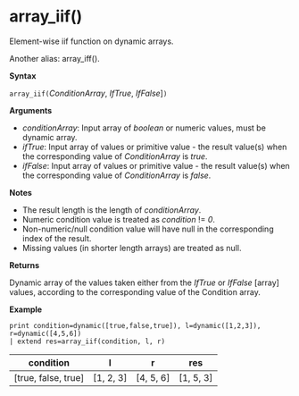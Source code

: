 # array_iif()

Element-wise iif function on dynamic arrays.

Another alias: array_iff().

**Syntax**

`array_iif(`*ConditionArray*, *IfTrue*, *IfFalse*]`)`

**Arguments**

* *conditionArray*: Input array of *boolean* or numeric values, must be dynamic array.
* *ifTrue*: Input array of values or primitive value - the result value(s) when the corresponding value of *ConditionArray* is *true*.
* *ifFalse*: Input array of values or primitive value - the result value(s) when the corresponding value of *ConditionArray* is *false*.

**Notes**

* The result length is the length of *conditionArray*.
* Numeric condition value is treated as *condition* != *0*.
* Non-numeric/null condition value will have null in the corresponding index of the result.
* Missing values (in shorter length arrays) are treated as null.

**Returns**

Dynamic array of the values taken either from the *IfTrue* or *IfFalse* [array] values, according to the corresponding value of the Condition array.

**Example**

```
print condition=dynamic([true,false,true]), l=dynamic([1,2,3]), r=dynamic([4,5,6]) 
| extend res=array_iif(condition, l, r)
```
|condition|l|r|res|
|---|---|---|---|
|[true, false, true]|[1, 2, 3]|[4, 5, 6]|[1, 5, 3]|

